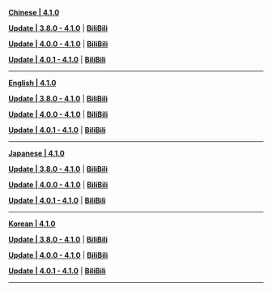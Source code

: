 **[Chinese | 4.1.0](https://autopatchcn.yuanshen.com/client_app/download/pc_zip/20230916101643_AgUJUVY76sv5uqeS/Audio_Chinese_4.1.0.zip)**

**[Update | 3.8.0 - 4.1.0](https://autopatchcn.yuanshen.com/client_app/update/hk4e_cn/18/zh-cn_3.8.0_4.1.0_hdiff_015V7qINU8oywJik.zip)** | **[BiliBili](https://autopatchcn.yuanshen.com/client_app/update/hk4e_cn/17/zh-cn_3.8.0_4.1.0_hdiff_Mb5xwgh3fKHptoTB.zip)**

**[Update | 4.0.0 - 4.1.0](https://autopatchcn.yuanshen.com/client_app/update/hk4e_cn/18/zh-cn_4.0.0_4.1.0_hdiff_7mwlq3zNnFYA9fgt.zip)** | **[BiliBili](https://autopatchcn.yuanshen.com/client_app/update/hk4e_cn/17/zh-cn_4.0.0_4.1.0_hdiff_FPrCeaSzhAmi6YUs.zip)**

**[Update | 4.0.1 - 4.1.0](https://autopatchcn.yuanshen.com/client_app/update/hk4e_cn/18/zh-cn_4.0.1_4.1.0_hdiff_HNstacPevd6XZq0D.zip)** | **[BiliBili](https://autopatchcn.yuanshen.com/client_app/update/hk4e_cn/17/zh-cn_4.0.1_4.1.0_hdiff_4nzMC8RxUTY0Kuds.zip)**

---
**[English | 4.1.0](https://autopatchcn.yuanshen.com/client_app/download/pc_zip/20230916101643_AgUJUVY76sv5uqeS/Audio_English(US)_4.1.0.zip)**

**[Update | 3.8.0 - 4.1.0](https://autopatchcn.yuanshen.com/client_app/update/hk4e_cn/18/en-us_3.8.0_4.1.0_hdiff_eB193QaCNrg5MSRm.zip)** | **[BiliBili](https://autopatchcn.yuanshen.com/client_app/update/hk4e_cn/17/en-us_3.8.0_4.1.0_hdiff_XnKkjNc3E04PWl2o.zip)**

**[Update | 4.0.0 - 4.1.0](https://autopatchcn.yuanshen.com/client_app/update/hk4e_cn/18/en-us_4.0.0_4.1.0_hdiff_4Ii7ZA23ncbEmrag.zip)** | **[BiliBili](https://autopatchcn.yuanshen.com/client_app/update/hk4e_cn/17/en-us_4.0.0_4.1.0_hdiff_rjGRklo5JfcDXVvx.zip)**

**[Update | 4.0.1 - 4.1.0](https://autopatchcn.yuanshen.com/client_app/update/hk4e_cn/18/en-us_4.0.1_4.1.0_hdiff_p5wjiT2WqdlEaxVR.zip)** | **[BiliBili](https://autopatchcn.yuanshen.com/client_app/update/hk4e_cn/17/en-us_4.0.1_4.1.0_hdiff_5N2IhsjinOHZ4QtL.zip)**

---
**[Japanese | 4.1.0](https://autopatchcn.yuanshen.com/client_app/download/pc_zip/20230916101643_AgUJUVY76sv5uqeS/Audio_Japanese_4.1.0.zip)**

**[Update | 3.8.0 - 4.1.0](https://autopatchcn.yuanshen.com/client_app/update/hk4e_cn/18/ja-jp_3.8.0_4.1.0_hdiff_XsG8ZC3OTPNufdgk.zip)** | **[BiliBili](https://autopatchcn.yuanshen.com/client_app/update/hk4e_cn/17/ja-jp_3.8.0_4.1.0_hdiff_2k04COhzV3YTUgLW.zip)**

**[Update | 4.0.0 - 4.1.0](https://autopatchcn.yuanshen.com/client_app/update/hk4e_cn/18/ja-jp_4.0.0_4.1.0_hdiff_smb5t0PA6FTpgZyr.zip)** | **[BiliBili](https://autopatchcn.yuanshen.com/client_app/update/hk4e_cn/17/ja-jp_4.0.0_4.1.0_hdiff_NbdYUwWrBTDo8uMG.zip)**

**[Update | 4.0.1 - 4.1.0](https://autopatchcn.yuanshen.com/client_app/update/hk4e_cn/18/ja-jp_4.0.1_4.1.0_hdiff_40MlZ96BrAekQjTw.zip)** | **[BiliBili](https://autopatchcn.yuanshen.com/client_app/update/hk4e_cn/17/ja-jp_4.0.1_4.1.0_hdiff_i0lS9mprgtnsCvIX.zip)**

---
**[Korean | 4.1.0](https://autopatchcn.yuanshen.com/client_app/download/pc_zip/20230916101643_AgUJUVY76sv5uqeS/Audio_Korean_4.1.0.zip)**

**[Update | 3.8.0 - 4.1.0](https://autopatchcn.yuanshen.com/client_app/update/hk4e_cn/18/ko-kr_3.8.0_4.1.0_hdiff_KAewank80C4Gr7MQ.zip)** | **[BiliBili](https://autopatchcn.yuanshen.com/client_app/update/hk4e_cn/17/ko-kr_3.8.0_4.1.0_hdiff_lVFGJWiRu0zwEP6Y.zip)**

**[Update | 4.0.0 - 4.1.0](https://autopatchcn.yuanshen.com/client_app/update/hk4e_cn/18/ko-kr_4.0.0_4.1.0_hdiff_C3h5dHFyawuPVr8x.zip)** | **[BiliBili](https://autopatchcn.yuanshen.com/client_app/update/hk4e_cn/17/ko-kr_4.0.0_4.1.0_hdiff_RZ0xXpuHowqU6m9v.zip)**

**[Update | 4.0.1 - 4.1.0](https://autopatchcn.yuanshen.com/client_app/update/hk4e_cn/18/ko-kr_4.0.1_4.1.0_hdiff_HY3acWFwSnD12h6L.zip)** | **[BiliBili](https://autopatchcn.yuanshen.com/client_app/update/hk4e_cn/17/ko-kr_4.0.1_4.1.0_hdiff_eEz91l2ibP7nXuBF.zip)**

---

